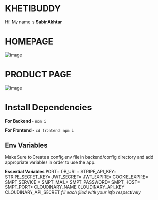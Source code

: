 # KHETIBUDDY

Hi! My name is **Sabir Akhtar**

# HOMEPAGE
![image](https://github.com/user-attachments/assets/7f2f8481-00fe-4303-a780-dfbbcd1fe3f7)

# PRODUCT PAGE
![image](https://github.com/user-attachments/assets/8a75f436-80d9-406e-86d2-e7cafcc433e4)




# Install Dependencies

**For Backend** - `npm i`

**For Frontend** - `cd frontend` ` npm i`

## Env Variables

Make Sure to Create a config.env file in backend/config directory and add appropriate variables in order to use the app.

**Essential Variables**
PORT=
DB_URI =
STRIPE_API_KEY=
STRIPE_SECRET_KEY=
JWT_SECRET=
JWT_EXPIRE=
COOKIE_EXPIRE=
SMPT_SERVICE =
SMPT_MAIL=
SMPT_PASSWORD=
SMPT_HOST=
SMPT_PORT=
CLOUDINARY_NAME
CLOUDINARY_API_KEY
CLOUDINARY_API_SECRET
_fill each filed with your info respectively_


